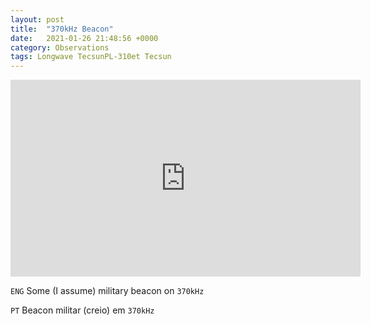 ```yaml
---
layout: post
title:  "370kHz Beacon"
date:   2021-01-26 21:48:56 +0000
category: Observations
tags: Longwave TecsunPL-310et Tecsun
---
```

<iframe width="560" height="315" src="https://www.youtube.com/embed/cv0g9fBlvwg?controls=0" frameborder="0" allow="accelerometer; autoplay; clipboard-write; encrypted-media; gyroscope; picture-in-picture" allowfullscreen></iframe>

`ENG`
Some (I assume) military beacon on `370kHz`

`PT`
Beacon militar (creio) em `370kHz`